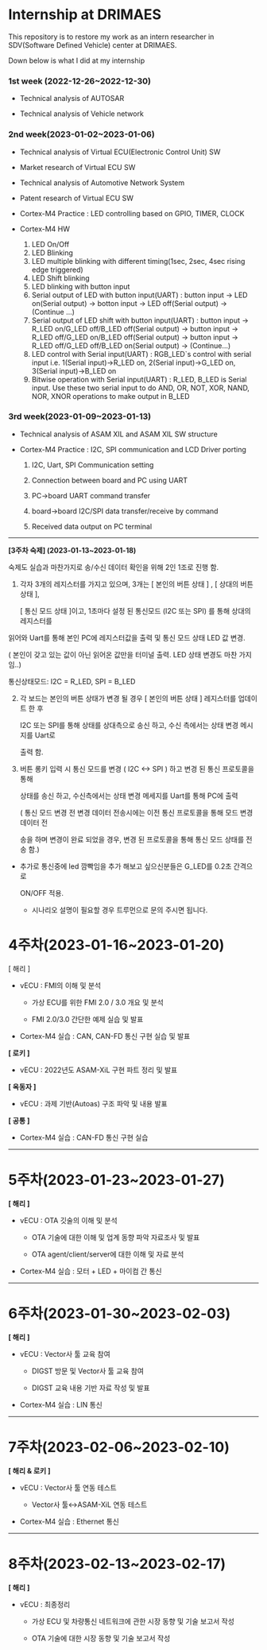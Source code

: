 # Internship at DRIMAES

This repository is to restore my work as an intern researcher in SDV(Software Defined Vehicle) center at DRIMAES.

Down below is what I did at my internship

### **1st week (2022-12-26~2022-12-30)**

- Technical analysis of AUTOSAR 

- Technical analysis of Vehicle network    

### **2nd week(2023-01-02~2023-01-06)**

- Technical analysis of Virtual ECU(Electronic Control Unit) SW

- Market research of Virtual ECU SW

- Technical analysis of Automotive Network System

- Patent research of Virtual ECU SW

- Cortex-M4 Practice : LED controlling based on GPIO, TIMER, CLOCK

- Cortex-M4 HW
  1. LED On/Off
  2. LED Blinking
  3. LED multiple blinking with different timing(1sec, 2sec, 4sec rising edge triggered)
  4. LED Shift blinking
  5. LED blinking with button input
  6. Serial output of LED with button input(UART) : button input -> LED on(Serial output) -> botton input -> LED off(Serial output) -> (Continue ...)
  7. Serial output of LED shift with button input(UART) : button input -> R_LED on/G_LED off/B_LED off(Serial output) -> button input -> R_LED off/G_LED on/B_LED          off(Serial output) -> button input -> R_LED off/G_LED off/B_LED on(Serial output) -> (Continue...)
  8. LED control with Serial input(UART) : RGB_LED`s control with serial input i.e. 1(Serial input)->R_LED on, 2(Serial input)->G_LED on, 3(Serial input)->B_LED on
  9. Bitwise operation with Serial input(UART) : R_LED, B_LED is Serial input. Use these two serial input to do AND, OR, NOT, XOR, NAND, NOR, XNOR operations to make      output in B_LED

### **3rd week(2023-01-09~2023-01-13)**

- Technical analysis of ASAM XIL and ASAM XIL SW structure
    
- Cortex-M4 Practice : I2C, SPI communication and LCD Driver porting
  1. I2C, Uart, SPI Communication setting

  2. Connection between board and PC using UART
  
  3. PC->board UART command transfer

  4. board->board I2C/SPI data transfer/receive by command

  5. Received data output on PC terminal


---


**[3주차 숙제] (2023-01-13~2023-01-18)**

숙제도 실습과 마찬가지로 송/수신 데이터 확인을 위해 2인 1조로 진행 함. 

1)  각자 3개의 레지스터를 가지고 있으며, 3개는 [ 본인의 버튼 상태 ] , [ 상대의 버튼 상태 ],

    [ 통신 모드 상태 ]이고, 1초마다 설정 된 통신모드 (I2C 또는 SPI) 를 통해 상대의 레지스터를 

   읽어와 Uart를 통해  본인 PC에 레지스터값을 출력 및 통신 모드 상태 LED 값 변경.

   ( 본인이 갖고 있는 값이 아닌 읽어온 값만을 터미널 출력. LED 상태 변경도 마찬 가지 임..)

   통신상태모드: I2C = R_LED, SPI = B_LED

2) 각 보드는 본인의 버튼 상태가 변경 될 경우 [ 본인의 버튼 상태 ] 레지스터를 업데이트 한 후  

    I2C 또는 SPI를 통해 상태를 상대측으로 송신 하고, 수신 측에서는 상태 변경 메시지를 Uart로 

   출력 함.

3) 버튼 롱키 입력 시 통신 모드를 변경 ( I2C <-> SPI ) 하고 변경 된 통신 프로토콜을 통해 

   상태를 송신 하고, 수신측에서는 상태 변경 메세지를 Uart를 통해 PC에 출력 

    ( 통신 모드 변경 전 변경 데이터 전송시에는 이전 통신 프로토콜을 통해 모드 변경 데이터 전

    송을 하며 변경이 완료 되었을 경우, 변경 된 프로토콜을 통해 통신 모드 상태를 전송 함.)

* 추가로 통신중에 led 깜빡임을 추가 해보고 싶으신분들은 G_LED를 0.2초 간격으로 

   ON/OFF 적용.

     * 시나리오 설명이 필요할 경우 트루먼으로 문의 주시면 됩니다.

# **4주차(2023-01-16~2023-01-20)**

[ 해리 ]

- vECU : FMI의 이해 및 분석
    
    - 가상 ECU를 위한 FMI 2.0 / 3.0 개요 및 분석
    
    - FMI 2.0/3.0 간단한 예제 실습 및 발표
    
- Cortex-M4 실습 : CAN, CAN-FD 통신 구현 실습 및 발표

**[ 로키 ]** 

- vECU : 2022년도 ASAM-XiL 구현 파트 정리 및 발표

**[ 옥동자 ]**

- vECU : 과제 기반(Autoas) 구조 파악 및 내용 발표
    
    

**[ 공통 ]**

- Cortex-M4 실습 : CAN-FD 통신 구현 실습

---

# **5주차(2023-01-23~2023-01-27)**

**[ 해리 ]**

- vECU : OTA 깃술의 이해 및 분석
    
    - OTA 기술에 대한 이해 및 업계 동향 파악 자료조사 및 발표
    
    - OTA agent/client/server에 대한 이해 및 자료 분석
    
- Cortex-M4 실습 : 모터 + LED + 마이컴 간 통신

---

# **6주차(2023-01-30~2023-02-03)**

**[ 해리 ]**

- vECU : Vector사 툴 교육 참여
    
    - DIGST 방문 및 Vector사 툴 교육 참여
    
    - DIGST 교육 내용 기반 자료 작성 및 발표 
    
- Cortex-M4 실습 : LIN 통신
    
    

---

# **7주차(2023-02-06~2023-02-10)**

**[ 해리 & 로키 ]**

- vECU : Vector사 툴 연동 테스트
    
    - Vector사 툴↔ASAM-XiL 연동 테스트
    
- Cortex-M4 실습 : Ethernet 통신
    
    

---

# **8주차(2023-02-13~2023-02-17)**

**[ 해리 ]**

- vECU : 최종정리
    
    - 가상 ECU 및 차량통신 네트워크에 관한 시장 동향 및 기술 보고서 작성
    
    - OTA 기술에 대한 시장 동향 및 기술 보고서 작성
